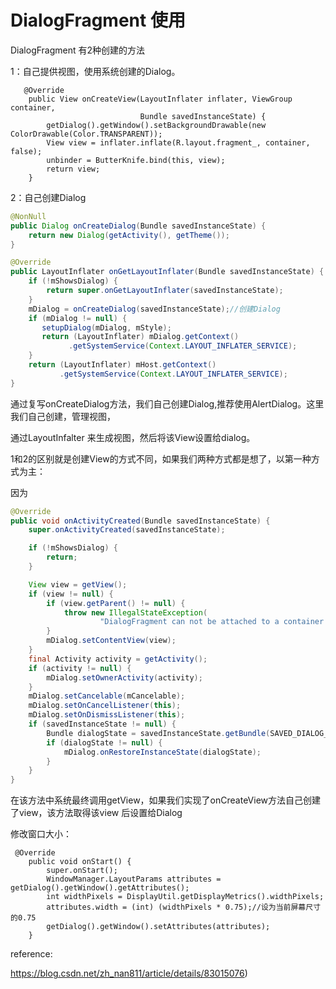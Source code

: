 # DialogFragment 使用

DialogFragment 有2种创建的方法

1：自己提供视图，使用系统创建的Dialog。

```
   @Override
    public View onCreateView(LayoutInflater inflater, ViewGroup container,
                             Bundle savedInstanceState) {
        getDialog().getWindow().setBackgroundDrawable(new ColorDrawable(Color.TRANSPARENT));
        View view = inflater.inflate(R.layout.fragment_, container, false);
        unbinder = ButterKnife.bind(this, view);
        return view;
    }
```

2：自己创建Dialog

```java
@NonNull
public Dialog onCreateDialog(Bundle savedInstanceState) {
    return new Dialog(getActivity(), getTheme());
}

@Override
public LayoutInflater onGetLayoutInflater(Bundle savedInstanceState) {
    if (!mShowsDialog) {
        return super.onGetLayoutInflater(savedInstanceState);
    }
    mDialog = onCreateDialog(savedInstanceState);//创建Dialog
    if (mDialog != null) {
       setupDialog(mDialog, mStyle);
       return (LayoutInflater) mDialog.getContext()
             .getSystemService(Context.LAYOUT_INFLATER_SERVICE);
    }
    return (LayoutInflater) mHost.getContext()
           .getSystemService(Context.LAYOUT_INFLATER_SERVICE);
} 
```

通过复写onCreateDialog方法，我们自己创建Dialog,推荐使用AlertDialog。这里我们自己创建，管理视图，

通过LayoutInfalter 来生成视图，然后将该View设置给dialog。



1和2的区别就是创建View的方式不同，如果我们两种方式都是想了，以第一种方式为主：

因为

```java
@Override
public void onActivityCreated(Bundle savedInstanceState) {
    super.onActivityCreated(savedInstanceState);

    if (!mShowsDialog) {
        return;
    }

    View view = getView();
    if (view != null) {
        if (view.getParent() != null) {
            throw new IllegalStateException(
                    "DialogFragment can not be attached to a container view");
        }
        mDialog.setContentView(view);
    }
    final Activity activity = getActivity();
    if (activity != null) {
        mDialog.setOwnerActivity(activity);
    }
    mDialog.setCancelable(mCancelable);
    mDialog.setOnCancelListener(this);
    mDialog.setOnDismissListener(this);
    if (savedInstanceState != null) {
        Bundle dialogState = savedInstanceState.getBundle(SAVED_DIALOG_STATE_TAG);
        if (dialogState != null) {
            mDialog.onRestoreInstanceState(dialogState);
        }
    }
}
```

在该方法中系统最终调用getView，如果我们实现了onCreateView方法自己创建了view，该方法取得该view 后设置给Dialog

修改窗口大小：

```
 @Override
    public void onStart() {
        super.onStart();
        WindowManager.LayoutParams attributes = getDialog().getWindow().getAttributes();
        int widthPixels = DisplayUtil.getDisplayMetrics().widthPixels;
        attributes.width = (int) (widthPixels * 0.75);//设为当前屏幕尺寸的0.75
        getDialog().getWindow().setAttributes(attributes);
    }
```



reference:

https://blog.csdn.net/zh_nan811/article/details/83015076)

[](https://blog.csdn.net/zh_nan811/article/details/83015076)

